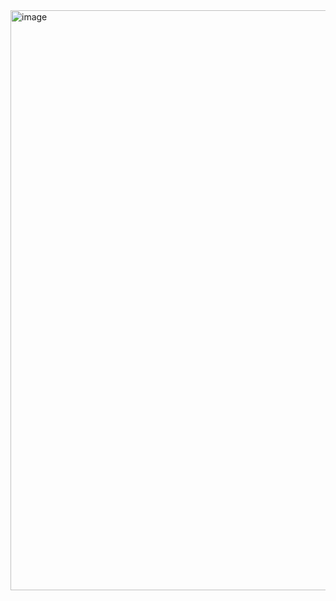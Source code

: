<img width="1601" height="928" alt="image" src="https://github.com/user-attachments/assets/603d599b-55bd-4dcf-aa41-643d387f182d" />
